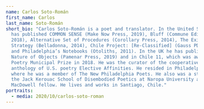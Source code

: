 ```yaml
---
name: Carlos Soto-Román
first_name: Carlos
last_name: Soto-Román
short_bio: "Carlos Soto-Román is a poet and translator. In the United States, he
  has published COMMON SENSE (Make Now Press, 2019), Bluff (Commune Editions,
  2018), Alternative Set of Procedures (Corollary Press, 2014), The Exit
  Strategy (Belladonna, 2014), Chile Project: [Re-Classified] (Gauss PDF, 2013),
  and Philadelphia’s Notebooks (Otoliths, 2011). In the UK he has published
  Nature of Objects (Pamenar Press, 2019) and in Chile 11, which was awarded the
  Poetry Municipal Prize in 2018. He was the curator of the cooperative
  anthology of U.S. poetry Elective Affinities. He resided in Philadelphia,
  where he was a member of The New Philadelphia Poets. He also was a student of
  the Jack Kerouac School of Disembodied Poetics at Naropa University and a
  MacDowell fellow. He lives and works in Santiago, Chile."
portraits:
  - media: 2020/10/carlos-soto-roman
---
```

